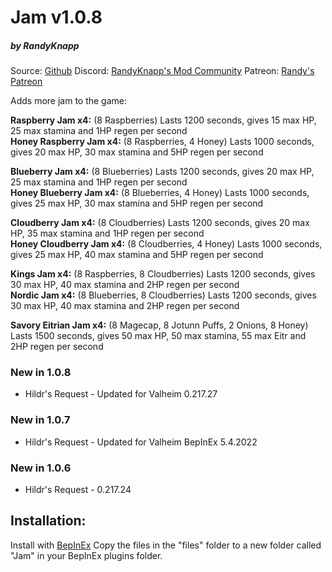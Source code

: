 # Jam v1.0.8
##### by RandyKnapp
Source: [Github](https://github.com/RandyKnapp/ValheimMods)
Discord: [RandyKnapp's Mod Community](https://discord.gg/randyknappmods)
Patreon: [Randy's Patreon](https://www.patreon.com/randyknapp)

Adds more jam to the game:

**Raspberry Jam x4:** (8 Raspberries) Lasts 1200 seconds, gives 15 max HP, 25 max stamina and 1HP regen per second  
**Honey Raspberry Jam **x4**:** (8 Raspberries, 4 Honey) Lasts 1000 seconds, gives 20 max HP, 30 max stamina and 5HP regen per second  
  
**Blueberry Jam **x4**:** (8 Blueberries) Lasts 1200 seconds, gives 20 max HP, 25 max stamina and 1HP regen per second  
**Honey Blueberry Jam **x4**:** (8 Blueberries, 4 Honey) Lasts 1000 seconds, gives 25 max HP, 30 max stamina and 5HP regen per second  
  
**Cloudberry Jam **x4**:** (8 Cloudberries) Lasts 1200 seconds, gives 20 max HP, 35 max stamina and 1HP regen per second  
**Honey Cloudberry Jam **x4**:** (8 Cloudberries, 4 Honey) Lasts 1000 seconds, gives 25 max HP, 40 max stamina and 5HP regen per second  
  
**Kings Jam **x4**:** (8 Raspberries, 8 Cloudberries) Lasts 1200 seconds, gives 30 max HP, 40 max stamina and 2HP regen per second  
**Nordic Jam **x4**:** (8 Blueberries, 8 Cloudberries) Lasts 1200 seconds, gives 30 max HP, 40 max stamina and 2HP regen per second

**Savory Eitrian Jam **x4**:** (8 Magecap, 8 Jotunn Puffs, 2 Onions, 8 Honey) Lasts 1500 seconds, gives 50 max HP, 50 max stamina, 55 max Eitr and 2HP regen per second

### New in 1.0.8
* Hildr's Request - Updated for Valheim 0.217.27

### New in 1.0.7
* Hildr's Request - Updated for Valheim BepInEx 5.4.2022

### New in 1.0.6
* Hildr's Request - 0.217.24


## Installation:
Install with [BepInEx](https://valheim.thunderstore.io/package/denikson/BepInExPack_Valheim/)
Copy the files in the "files" folder to a new folder called "Jam" in your BepInEx plugins folder.